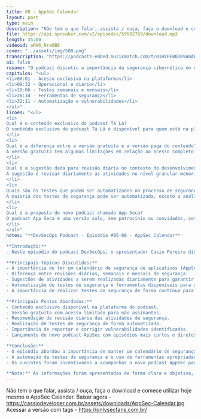 ```yaml
---
title: 08 - AppSec Calendar
layout: post
type: main
description: "Não tem o que falar, assista / ouça, faça o download e comece utilizar hoje mesmo o AppSec Calendar. Baixar agora - https://cassiodeveloper.com.br/assets/downloads/AppSec-Calendar.jpg Acessar a versão com tags - https://onlysecfans.com.br/"
file: https://api.spreaker.com/v2/episodes/59502769/download.mp3
length: 35:00
videoid: aRW6_Nra0B8
cover: "../assets/img/508.png"
transcription: "https://podcasts-embed.musixmatch.com/t/01HVPEB03R9A0AEDJ32TQKHH0K.srt"
ai: false
resumo: "O podcast discutiu a importância da segurança cibernética no desenvolvimento de software, com foco em práticas diárias para garantir a proteção dos sistemas. O episódio contou com a participação de Casio Pereira, que destacou a necessidade de revisões diárias, testes de vulnerabilidade e análises mensais para manter a segurança dos aplicativos. A automação de processos foi enfatizada como uma forma eficaz de garantir a segurança contínua dos sistemas. A discussão abordou a importância de investir em ferramentas de segurança e práticas de segurança cibernética para evitar possíveis ataques e vulnerabilidades. O episódio foi parte do podcast Tá Lá e ocorreu em um formato solo, sem patrocínios ou convidados, com o objetivo de fornecer informações diretas e práticas sobre segurança cibernética. A prática diária de revisão e teste de segurança foi destacada como essencial para garantir a proteção dos sistemas contra possíveis ameaças."
capitulos: "<ul>
<li>00:01 - Acesso exclusivo na plataforma</li>
<li>09:32 - Operacional e diário</li>
<li>20:06 - Testes semanais e mensais</li>
<li>26:34 - Ferramentas de segurança</li>
<li>32:11 - Automatização e vulnerabilidades</li>
</ul>"
licoes: "<ul>
<li>
Qual é o conteúdo exclusivo do podcast Tá Lá?
O conteúdo exclusivo do podcast Tá Lá é disponível para quem está na plataforma, com acesso completo.
</li>
<li>
Qual é a diferença entre a versão gratuita e a versão paga do conteúdo?
A versão gratuita tem algumas limitações em relação ao acesso completo disponível para assinantes da plataforma.
</li>
<li>
Qual é a sugestão dada para revisão diária no contexto do desenvolvimento?
A sugestão é revisar diariamente as atividades no nível granular menor, focando em operações como correção de bugs e inclusão de novos elementos.
</li>
<li>
Quais são os testes que podem ser automatizados no processo de segurança?
A maioria dos testes de segurança pode ser automatizada, exceto a análise e correção de vulnerabilidades, que requerem intervenção manual.
</li>
<li>
Qual é a proposta do novo podcast chamado App Seca?
O podcast App Seca é uma versão solo, sem patrocínio ou convidados, com episódios curtos de até dez minutos, focando em filosofias e conteúdo direto ao ponto sobre segurança.
</li>
</ul>"
notes: "**DevSecOps Podcast - Episódio #05-08 - AppSec Calendar**

**Introdução:**
- Neste episódio do podcast DevSecOps, o apresentador Casio Pereira discute o tema AppSec Calendar e a importância de realizar testes de segurança de forma regular.

**Principais Tópicos Discutidos:**
- A importância de ter um calendário de segurança de aplicativos (AppSec Calendar).
- Diferença entre revisões diárias, semanais e mensais de segurança.
- Sugestões de atividades a serem realizadas diariamente para garantir a segurança do aplicativo.
- Automatização de testes de segurança e ferramentas disponíveis para auxiliar nesse processo.
- A importância de realizar testes de segurança de forma contínua para evitar vulnerabilidades.

**Principais Pontos Abordados:**
- Conteúdo exclusivo disponível na plataforma do podcast.
- Versão gratuita com acesso limitado para não assinantes.
- Recomendação de revisão diária das atividades de segurança.
- Realização de testes de segurança de forma automatizada.
- Importância de reportar e corrigir vulnerabilidades identificadas.
- Lançamento do novo podcast AppSec com episódios mais curtos e diretos ao ponto.

**Conclusão:**
- O episódio abordou a importância de manter um calendário de segurança de aplicativos e realizar testes de forma regular para garantir a proteção do sistema.
- A automação de testes de segurança e o uso de ferramentas apropriadas foram destacados como essenciais para manter a segurança do aplicativo.
- Os ouvintes foram incentivados a acompanhar o novo podcast AppSec para conteúdos mais concisos sobre segurança de aplicativos.

**Nota:** As informações foram apresentadas de forma clara e objetiva, destacando a importância da segurança de aplicativos e a necessidade de práticas regulares para garantir a proteção dos sistemas."
---
```


Não tem o que falar, assista / ouça, faça o download e comece utilizar hoje mesmo o AppSec Calendar. Baixar agora - https://cassiodeveloper.com.br/assets/downloads/AppSec-Calendar.jpg Acessar a versão com tags - https://onlysecfans.com.br/
